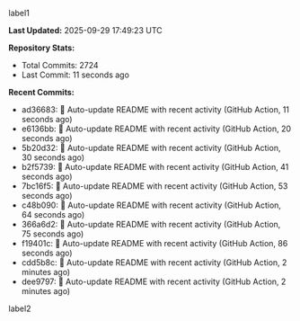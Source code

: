 
label1 
<!-- ACTIVITY_START -->
**Last Updated:** 2025-09-29 17:49:23 UTC

**Repository Stats:**
- Total Commits: 2724
- Last Commit: 11 seconds ago

**Recent Commits:**
- ad36683: 🤖 Auto-update README with recent activity (GitHub Action, 11 seconds ago)
- e6136bb: 🤖 Auto-update README with recent activity (GitHub Action, 20 seconds ago)
- 5b20d32: 🤖 Auto-update README with recent activity (GitHub Action, 30 seconds ago)
- b2f5739: 🤖 Auto-update README with recent activity (GitHub Action, 41 seconds ago)
- 7bc16f5: 🤖 Auto-update README with recent activity (GitHub Action, 53 seconds ago)
- c48b090: 🤖 Auto-update README with recent activity (GitHub Action, 64 seconds ago)
- 366a6d2: 🤖 Auto-update README with recent activity (GitHub Action, 75 seconds ago)
- f19401c: 🤖 Auto-update README with recent activity (GitHub Action, 86 seconds ago)
- cdd5b8c: 🤖 Auto-update README with recent activity (GitHub Action, 2 minutes ago)
- dee9797: 🤖 Auto-update README with recent activity (GitHub Action, 2 minutes ago)
<!-- ACTIVITY_END -->

label2
